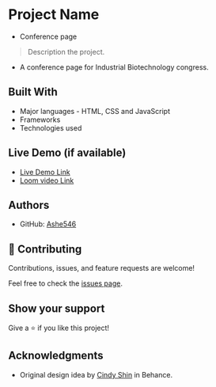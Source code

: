 # Project Name

- Conference page

> Description the project.

- A conference page for Industrial Biotechnology congress.

## Built With

- Major languages - HTML, CSS and JavaScript
- Frameworks
- Technologies used

## Live Demo (if available)

- [Live Demo Link](https://ashe546.github.io/capstone-1/)
- [Loom video Link](https://www.loom.com/share/1cf415878bb74661b624230efa4ca05e)


## Authors

- GitHub: [Ashe546](https://github.com/Ashe546/capstone-1/settings/pages)


## 🤝 Contributing

Contributions, issues, and feature requests are welcome!

Feel free to check the [issues page](../../issues/).

## Show your support

Give a ⭐️ if you like this project!

## Acknowledgments
- Original design idea by [Cindy Shin](https://www.behance.net/gallery/29845175/CC-Global-Summit-2015) in Behance.
